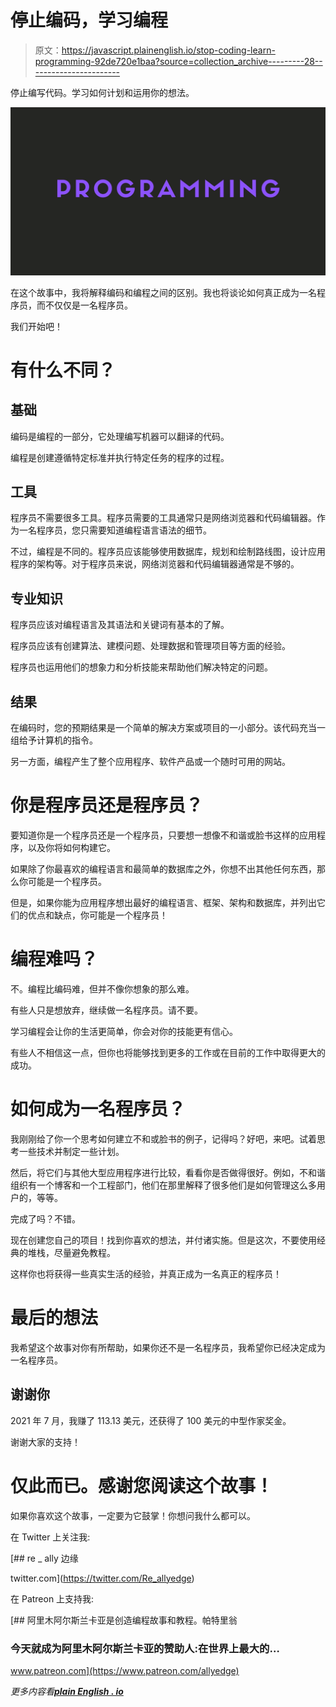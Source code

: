 # 停止编码，学习编程

> 原文：<https://javascript.plainenglish.io/stop-coding-learn-programming-92de720e1baa?source=collection_archive---------28----------------------->

停止编写代码。学习如何计划和运用你的想法。

![](img/92da395a1fb9979ed2df5dc15ed27df9.png)

在这个故事中，我将解释编码和编程之间的区别。我也将谈论如何真正成为一名程序员，而不仅仅是一名程序员。

我们开始吧！

# 有什么不同？

## 基础

编码是编程的一部分，它处理编写机器可以翻译的代码。

编程是创建遵循特定标准并执行特定任务的程序的过程。

## 工具

程序员不需要很多工具。程序员需要的工具通常只是网络浏览器和代码编辑器。作为一名程序员，您只需要知道编程语言语法的细节。

不过，编程是不同的。程序员应该能够使用数据库，规划和绘制路线图，设计应用程序的架构等。对于程序员来说，网络浏览器和代码编辑器通常是不够的。

## 专业知识

程序员应该对编程语言及其语法和关键词有基本的了解。

程序员应该有创建算法、建模问题、处理数据和管理项目等方面的经验。

程序员也运用他们的想象力和分析技能来帮助他们解决特定的问题。

## 结果

在编码时，您的预期结果是一个简单的解决方案或项目的一小部分。该代码充当一组给予计算机的指令。

另一方面，编程产生了整个应用程序、软件产品或一个随时可用的网站。

# 你是程序员还是程序员？

要知道你是一个程序员还是一个程序员，只要想一想像不和谐或脸书这样的应用程序，以及你将如何构建它。

如果除了你最喜欢的编程语言和最简单的数据库之外，你想不出其他任何东西，那么你可能是一个程序员。

但是，如果你能为应用程序想出最好的编程语言、框架、架构和数据库，并列出它们的优点和缺点，你可能是一个程序员！

# 编程难吗？

不。编程比编码难，但并不像你想象的那么难。

有些人只是想放弃，继续做一名程序员。请不要。

学习编程会让你的生活更简单，你会对你的技能更有信心。

有些人不相信这一点，但你也将能够找到更多的工作或在目前的工作中取得更大的成功。

# 如何成为一名程序员？

我刚刚给了你一个思考如何建立不和或脸书的例子，记得吗？好吧，来吧。试着思考一些技术并制定一些计划。

然后，将它们与其他大型应用程序进行比较，看看你是否做得很好。例如，不和谐组织有一个博客和一个工程部门，他们在那里解释了很多他们是如何管理这么多用户的，等等。

完成了吗？不错。

现在创建您自己的项目！找到你喜欢的想法，并付诸实施。但是这次，不要使用经典的堆栈，尽量避免教程。

这样你也将获得一些真实生活的经验，并真正成为一名真正的程序员！

# 最后的想法

我希望这个故事对你有所帮助，如果你还不是一名程序员，我希望你已经决定成为一名程序员。

## 谢谢你

2021 年 7 月，我赚了 113.13 美元，还获得了 100 美元的中型作家奖金。

谢谢大家的支持！

# 仅此而已。感谢您阅读这个故事！

如果你喜欢这个故事，一定要为它鼓掌！你想问我什么都可以。

在 Twitter 上关注我:

[](https://twitter.com/Re_allyedge) [## re _ ally 边缘

twitter.com](https://twitter.com/Re_allyedge) 

在 Patreon 上支持我:

[](https://www.patreon.com/allyedge) [## 阿里木阿尔斯兰卡亚是创造编程故事和教程。帕特里翁

### 今天就成为阿里木阿尔斯兰卡亚的赞助人:在世界上最大的…

www.patreon.com](https://www.patreon.com/allyedge) 

*更多内容看*[***plain English . io***](http://plainenglish.io/)